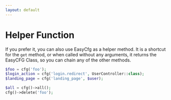 ```yaml
---
layout: default
---
```


# Helper Function
<!-- [[TOC]] -->

If you prefer it, you can also use EasyCfg as a helper method. It is a shortcut for the `get` method, or when called without any arguments, it returns the EasyCFG Class, so you can chain any of the other methods.

```php
$foo = cfg('foo');
$login_action = cfg('login.redirect', UserController::class);
$landing_page = cfg('landing_page', $user);

$all = cfg()->all();
cfg()->delete('foo');
```
